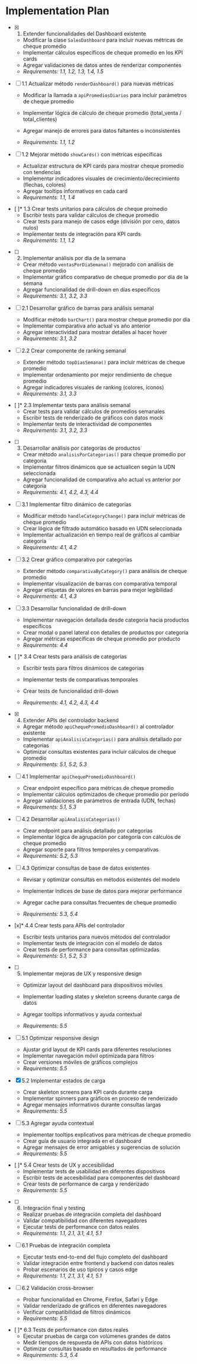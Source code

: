 # Implementation Plan

- [x] 1. Extender funcionalidades del Dashboard existente


  - Modificar la clase `SalesDashboard` para incluir nuevas métricas de cheque promedio
  - Implementar cálculos específicos de cheque promedio en los KPI cards
  - Agregar validaciones de datos antes de renderizar componentes
  - _Requirements: 1.1, 1.2, 1.3, 1.4, 1.5_



- [ ] 1.1 Actualizar método `renderDashboard()` para nuevas métricas
  - Modificar la llamada a `apiPromediosDiarios` para incluir parámetros de cheque promedio
  - Implementar lógica de cálculo de cheque promedio (total_venta / total_clientes)
  - Agregar manejo de errores para datos faltantes o inconsistentes

  - _Requirements: 1.1, 1.2_

- [ ] 1.2 Mejorar método `showCards()` con métricas específicas
  - Actualizar estructura de KPI cards para mostrar cheque promedio con tendencias
  - Implementar indicadores visuales de crecimiento/decrecimiento (flechas, colores)
  - Agregar tooltips informativos en cada card
  - _Requirements: 1.1, 1.4_

- [ ]* 1.3 Crear tests unitarios para cálculos de cheque promedio
  - Escribir tests para validar cálculos de cheque promedio
  - Crear tests para manejo de casos edge (división por cero, datos nulos)
  - Implementar tests de integración para KPI cards
  - _Requirements: 1.1, 1.2_

- [ ] 2. Implementar análisis por día de la semana
  - Crear método `ventasPorDiaSemana()` mejorado con análisis de cheque promedio
  - Implementar gráfico comparativo de cheque promedio por día de la semana
  - Agregar funcionalidad de drill-down en días específicos
  - _Requirements: 3.1, 3.2, 3.3_

- [ ] 2.1 Desarrollar gráfico de barras para análisis semanal
  - Modificar método `barChart()` para mostrar cheque promedio por día
  - Implementar comparativa año actual vs año anterior
  - Agregar interactividad para mostrar detalles al hacer hover
  - _Requirements: 3.1, 3.2_

- [ ] 2.2 Crear componente de ranking semanal
  - Extender método `topDiasSemana()` para incluir métricas de cheque promedio
  - Implementar ordenamiento por mejor rendimiento de cheque promedio
  - Agregar indicadores visuales de ranking (colores, íconos)
  - _Requirements: 3.1, 3.3_

- [ ]* 2.3 Implementar tests para análisis semanal
  - Crear tests para validar cálculos de promedios semanales
  - Escribir tests de renderizado de gráficos con datos mock
  - Implementar tests de interactividad de componentes
  - _Requirements: 3.1, 3.2, 3.3_

- [ ] 3. Desarrollar análisis por categorías de productos
  - Crear método `analisisPorCategorias()` para cheque promedio por categoría
  - Implementar filtros dinámicos que se actualicen según la UDN seleccionada
  - Agregar funcionalidad de comparativa año actual vs anterior por categoría
  - _Requirements: 4.1, 4.2, 4.3, 4.4_

- [ ] 3.1 Implementar filtro dinámico de categorías
  - Modificar método `handleCategoryChange()` para incluir métricas de cheque promedio
  - Crear lógica de filtrado automático basado en UDN seleccionada
  - Implementar actualización en tiempo real de gráficos al cambiar categoría
  - _Requirements: 4.1, 4.2_

- [ ] 3.2 Crear gráfico comparativo por categorías
  - Extender método `comparativaByCategory()` para análisis de cheque promedio
  - Implementar visualización de barras con comparativa temporal
  - Agregar etiquetas de valores en barras para mejor legibilidad
  - _Requirements: 4.1, 4.3_

- [ ] 3.3 Desarrollar funcionalidad de drill-down
  - Implementar navegación detallada desde categoría hacia productos específicos
  - Crear modal o panel lateral con detalles de productos por categoría
  - Agregar métricas específicas de cheque promedio por producto
  - _Requirements: 4.4_

- [ ]* 3.4 Crear tests para análisis de categorías
  - Escribir tests para filtros dinámicos de categorías


  - Implementar tests de comparativas temporales
  - Crear tests de funcionalidad drill-down
  - _Requirements: 4.1, 4.2, 4.3, 4.4_

- [x] 4. Extender APIs del controlador backend

  - Agregar método `apiChequePromedioDashboard()` al controlador existente
  - Implementar `apiAnalisisCategorias()` para análisis detallado por categorías
  - Optimizar consultas existentes para incluir cálculos de cheque promedio
  - _Requirements: 5.1, 5.2, 5.3_


- [ ] 4.1 Implementar `apiChequePromedioDashboard()`
  - Crear endpoint específico para métricas de cheque promedio
  - Implementar cálculos optimizados de cheque promedio por período
  - Agregar validaciones de parámetros de entrada (UDN, fechas)
  - _Requirements: 5.1, 5.3_



- [ ] 4.2 Desarrollar `apiAnalisisCategorias()`
  - Crear endpoint para análisis detallado por categorías
  - Implementar lógica de agrupación por categoría con cálculos de cheque promedio
  - Agregar soporte para filtros temporales y comparativas
  - _Requirements: 5.2, 5.3_

- [ ] 4.3 Optimizar consultas de base de datos existentes
  - Revisar y optimizar consultas en métodos existentes del modelo


  - Implementar índices de base de datos para mejorar performance
  - Agregar cache para consultas frecuentes de cheque promedio
  - _Requirements: 5.3, 5.4_

- [x]* 4.4 Crear tests para APIs del controlador


  - Escribir tests unitarios para nuevos métodos del controlador
  - Implementar tests de integración con el modelo de datos
  - Crear tests de performance para consultas optimizadas
  - _Requirements: 5.1, 5.2, 5.3_


- [ ] 5. Implementar mejoras de UX y responsive design
  - Optimizar layout del dashboard para dispositivos móviles
  - Implementar loading states y skeleton screens durante carga de datos
  - Agregar tooltips informativos y ayuda contextual


  - _Requirements: 5.5_

- [ ] 5.1 Optimizar responsive design
  - Ajustar grid layout de KPI cards para diferentes resoluciones
  - Implementar navegación móvil optimizada para filtros
  - Crear versiones móviles de gráficos complejos
  - _Requirements: 5.5_

- [x] 5.2 Implementar estados de carga


  - Crear skeleton screens para KPI cards durante carga
  - Implementar spinners para gráficos en proceso de renderizado
  - Agregar mensajes informativos durante consultas largas
  - _Requirements: 5.5_


- [ ] 5.3 Agregar ayuda contextual
  - Implementar tooltips explicativos para métricas de cheque promedio
  - Crear guía de usuario integrada en el dashboard
  - Agregar mensajes de error amigables y sugerencias de solución
  - _Requirements: 5.5_


- [ ]* 5.4 Crear tests de UX y accesibilidad
  - Implementar tests de usabilidad en diferentes dispositivos
  - Escribir tests de accesibilidad para componentes del dashboard
  - Crear tests de performance de carga y renderizado
  - _Requirements: 5.5_

- [ ] 6. Integración final y testing
  - Realizar pruebas de integración completa del dashboard
  - Validar compatibilidad con diferentes navegadores
  - Ejecutar tests de performance con datos reales
  - _Requirements: 1.1, 2.1, 3.1, 4.1, 5.1_

- [ ] 6.1 Pruebas de integración completa
  - Ejecutar tests end-to-end del flujo completo del dashboard
  - Validar integración entre frontend y backend con datos reales
  - Probar escenarios de uso típicos y casos edge
  - _Requirements: 1.1, 2.1, 3.1, 4.1, 5.1_

- [ ] 6.2 Validación cross-browser
  - Probar funcionalidad en Chrome, Firefox, Safari y Edge
  - Validar renderizado de gráficos en diferentes navegadores
  - Verificar compatibilidad de filtros dinámicos
  - _Requirements: 5.5_

- [ ]* 6.3 Tests de performance con datos reales
  - Ejecutar pruebas de carga con volúmenes grandes de datos
  - Medir tiempos de respuesta de APIs con datos históricos
  - Optimizar consultas basado en resultados de performance
  - _Requirements: 5.3, 5.4_